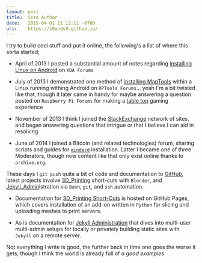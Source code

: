 ```yaml
---
layout: post
title:  Site Author
date:   2019-04-01 11:12:11 -0700
uri:    https://s0ands0.github.io/
---
```


I try to build cool stuff and put it online, the following's a list of where this sorta started;


- April of 2013 I posted a substantial amount of notes regarding [installing Linux on Android][guide-linux-on-android] on `XDA Forums`

- July of 2013 I demonstrated one method of [installing MapTools][guide-maptools-on-android] within a Linux running withing Android on `RPTools Forums`... yeah I'm a bit twisted like that, though it later came in handy for maybe answering a question posted on `Raspberry Pi Forums` for making a [table top][guide-maptools-on-rpi] gaming experience

- November of 2013 I think I joined the [StackExchange] network of sites, and began answering questions that intrigue or that I believe I can aid in resolving.

- June of 2014 I joined a Bitcoin (and related technologies) forum, sharing scripts and guides for [`minderd`][script-cpu-minerd-installer] installation. Latter I became one of three Moderators, though now content like that only exist online thanks to `archive.org`.


These days I `git push` quite a bit of code and documentation to [GitHub], latest projects involve [3D_Printing] short-cuts with `Blender`, and [Jekyll_Admin]istration via `Bash`, `git`, and `ssh` automation.


- Documentation for [3D_Printing Short-Cuts][docs-3D_Printing] is hosted on GitHub Pages, which covers installation of an add-on written in `Python` for slicing and uploading meshes to print servers.

- As is documentation for [Jekyll Administration][docs-Jekyll_Admin] that dives into multi-user multi-admin setups for locally or privately building static sites with `Jekyll` on a remote server.


Not everything I write is good, the further back in time one goes the worse it gets, though I think the world is already full of _a good examples_


[guide-linux-on-android]: https://forum.xda-developers.com/showthread.php?s=9b058d42aa0a906511920cc26c66bfc7&t=2240397

[guide-maptools-on-android]: http://forums.rptools.net/viewtopic.php?t=24082
[guide-maptools-on-rpi]: https://www.raspberrypi.org/forums/viewtopic.php?t=79869#p766836

[script-cpu-minerd-installer]: https://web.archive.org/web/20160411151009/http://bitbiz.io/threads/linux-script-cpu-minerd-installer-android-rpi-vps-32-64bit-pc.138/

[GitHub]: https://github.com/S0AndS0
[StackExchange]: https://stackexchange.com/users/3010672/s0ands0

[3D_Printing]: https://github.com/S0AndS0/3D_Printing
[docs-3D_Printing]: https://s0ands0.github.io/3D_Printing/
[Jekyll_Admin]: https://github.com/S0AndS0/Jekyll_Admin
[docs-Jekyll_Admin]: https://s0ands0.github.io/Jekyll_Admin/
